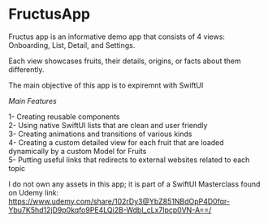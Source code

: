 # FructusApp

Fructus app is an informative demo app that consists of 4 views: Onboarding, List, Detail, and Settings.<br> 

Each view showcases fruits, their details, origins, or facts about them differently. <br>

The main objective of this app is to expiremnt with SwiftUI

*Main Features*

1- Creating reusable components <br>
2- Using native SwiftUI lists that are clean and user friendly <br>
3- Creating animations and transitions of various kinds <br>
4- Creating a custom detailed view for each fruit that are loaded dynamically by a custom Model for Fruits <br>
5- Putting useful links that redirects to external websites related to each topic

I do not own any assets in this app; it is part of a SwiftUI Masterclass found on Udemy
link: https://www.udemy.com/share/102rDy3@YbZ851NBdOpP4D0fqr-Ybu7K5hd12jD9p0kqfo9PE4LQi2B-WdbI_cLx7lpcp0VN-A==/
